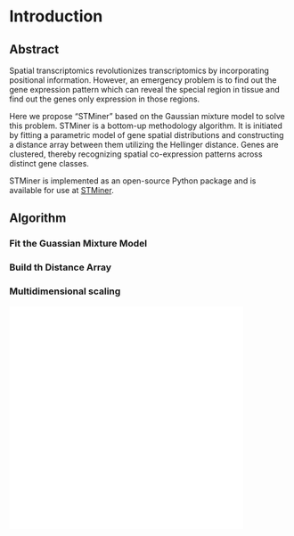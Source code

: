 # Introduction

## Abstract
Spatial transcriptomics revolutionizes transcriptomics by incorporating positional information. However, an emergency problem is to find out the gene expression pattern which can reveal the special region in tissue and find out the genes only expression in those regions. 

 Here we propose “STMiner” based on the Gaussian mixture model to solve this problem. STMiner is a bottom-up methodology algorithm. It is initiated by fitting a parametric model of gene spatial distributions and constructing a distance array between them utilizing the Hellinger distance. Genes are clustered, thereby recognizing spatial co-expression patterns across distinct gene classes.

STMiner is implemented as an open-source Python package and is available for use at [STMiner](https://github.com/PSSUN/STMiner).


## Algorithm

### Fit the Guassian Mixture Model

### Build th Distance Array

### Multidimensional scaling


<div><iframe allowtransparency="yes" frameborder="0" width="420" height="400" src="../_static/mds.html"/></div>


**Referance**:
 - [“Modern Multidimensional Scaling - Theory and Applications”](https://link.springer.com/book/10.1007/0-387-28981-X)
 - [“Nonmetric multidimensional scaling: a numerical method”](http://cda.psych.uiuc.edu/psychometrika_highly_cited_articles/kruskal_1964b.pdf)
 - [“Multidimensional scaling by optimizing goodness of fit to a nonmetric hypothesis”](http://cda.psych.uiuc.edu/psychometrika_highly_cited_articles/kruskal_1964a.pdf)
 - [wikipedia](https://en.wikipedia.org/wiki/Multidimensional_scaling)

### Cluster the genes


